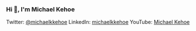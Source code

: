 ### Hi 👋, I'm Michael Kehoe

<!--
**michael-kehoe/michael-kehoe** is a ✨ _special_ ✨ repository because its `README.md` (this file) appears on your GitHub profile.

Here are some ideas to get you started:

- 🔭 I’m currently working on ...
- 🌱 I’m currently learning ...
- 👯 I’m looking to collaborate on ...
- 🤔 I’m looking for help with ...
- 💬 Ask me about ...
- 📫 How to reach me: ...
- 😄 Pronouns: ...
- ⚡ Fun fact: ...
-->

Twitter: [@michaelkkehoe](https://twitter.com/michaelkkehoe)
LinkedIn: [michaelkkehoe](https://www.linkedin.com/in/michaelkkehoe/)
YouTube: [Michael Kehoe](https://www.youtube.com/channel/UCINrLCgyAgRDkENyAppP-6w)
